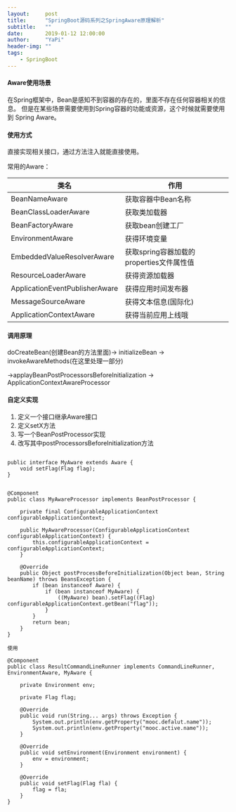 ```yaml
---
layout:     post
title:      "SpringBoot源码系列之SpringAware原理解析"
subtitle:   ""
date:       2019-01-12 12:00:00
author:     "YaPi"
header-img: ""
tags:
    - SpringBoot
---
```


#### Aware使用场景

在Spring框架中，Bean是感知不到容器的存在的，里面不存在任何容器相关的信息。
但是在某些场景需要使用到Spring容器的功能或资源，这个时候就需要使用到
Spring Aware。

#### 使用方式

直接实现相关接口，通过方法注入就能直接使用。

常用的Aware：

类名 | 作用
---|---
BeanNameAware | 获取容器中Bean名称
BeanClassLoaderAware | 获取类加载器
BeanFactoryAware | 获取bean创建工厂
EnvironmentAware | 获得环境变量
EmbeddedValueResolverAware | 获取spring容器加载的properties文件属性值
ResourceLoaderAware | 获得资源加载器
ApplicationEventPublisherAware | 获得应用时间发布器
MessageSourceAware | 获得文本信息(国际化)
ApplicationContextAware | 获得当前应用上线哦


#### 调用原理

doCreateBean(创建Bean的方法里面)-> initializeBean -> invokeAwareMethods(在这里处理一部分)

->applayBeanPostProcessorsBeforeInitialization -> ApplicationContextAwareProcessor



#### 自定义实现

1. 定义一个接口继承Aware接口
2. 定义setX方法
3. 写一个BeanPostProcessor实现
4. 改写其中postProcessorsBeforeInitialization方法


```

public interface MyAware extends Aware {
    void setFlag(Flag flag);
}


@Component
public class MyAwareProcessor implements BeanPostProcessor {

    private final ConfigurableApplicationContext configurableApplicationContext;

    public MyAwareProcessor(ConfigurableApplicationContext configurableApplicationContext) {
        this.configurableApplicationContext = configurableApplicationContext;
    }

    @Override
    public Object postProcessBeforeInitialization(Object bean, String beanName) throws BeansException {
        if (bean instanceof Aware) {
            if (bean instanceof MyAware) {
                ((MyAware) bean).setFlag((Flag) configurableApplicationContext.getBean("flag"));
            }
        }
        return bean;
    }
}

使用

@Component
public class ResultCommandLineRunner implements CommandLineRunner, EnvironmentAware, MyAware {

    private Environment env;

    private Flag flag;

    @Override
    public void run(String... args) throws Exception {
        System.out.println(env.getProperty("mooc.defalut.name"));
        System.out.println(env.getProperty("mooc.active.name"));
    }

    @Override
    public void setEnvironment(Environment environment) {
        env = environment;
    }

    @Override
    public void setFlag(Flag fla) {
        flag = fla;
    }
}

```